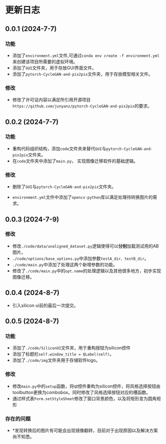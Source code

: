 # 更新日志

## 0.0.1 (2024-7-7)

### 功能

+ 添加了`environment.yml`文件,可通过`conda env create -f environment.yml`来创建该项目所需要的虚拟环境。
+ 添加了`GUI`文件夹，用于存放GUI界面文件。
+ 添加了`pytorch-CycleGAN-and-pix2pix`文件夹，用于存放模型相关文件。

### 修改

+ 修改了许可证内容以满足所引用开源项目`https://github.com/junyanz/pytorch-CycleGAN-and-pix2pix`的要求。

## 0.0.2 (2024-7-7)

### 功能

+ 重构代码组织结构，添加`code`文件夹来替代`GUI`与`pytorch-CycleGAN-and-pix2pix`文件夹。
+ 在`code`文件夹中添加了`main.py`， 实现图像迁移软件的基础逻辑。

### 修改

- 删除了`GUI`与`pytorch-CycleGAN-and-pix2pix`文件夹。
+ `environment.yml`文件中添加了`opencv-python`库以满足处理待转换图片的需求。

##  0.0.3 (2024-7-9)

### 修改

+ 修改`./code/data/unaligned_dataset.py`逻辑使得可以**分别**加载测试用的AB图片。
+ `./code/options/base_options.py`中添加参数`testA_dir、testB_dir`。
+ `./code/main.py`中添加了处理这两个新增参数的功能。
+ 修改了`./code/main.py`中的`opt.name`的处理逻辑以及其他很多地方，初步实现图像迁移。

## 0.0.4 (2024-8-7)

+ 引入silicon ui前的最后一次提交。

## 0.0.5 (2024-8-7)

### 功能
+ 添加了`./code/SiliconUI`文件夹，用于重构按钮为silicon控件
+ 添加了标题栏`self.window_title = QLabel(self)`。
+ 添加了`./code/img`文件夹用于存储软件logo。

### 修改

+ 修改`main.py`中的`setup`函数，将qt控件重构为silicon控件，将风格选择按钮由toolbutton更换为combobox。同时修改了风格选择按钮对应的槽函数。
+ 通过样式表`Form.setStyleSheet`修改了窗口背景颜色，以及将矩形变为圆角矩形

### 存在的问题

- *发现转换后的图片有可能会出现镜像翻转，目前对于出现原因以及解决方案尚不知悉。
